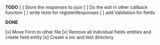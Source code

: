 **TODO**
[ ] Store the responses to json
[ ] Do the exit in other callback function
[ ] write tests for registerResponses
[ ] add Validation for fields

**DONE**

[x] Move Form to other file
[x] Remove all individual fields entities and create field entity
[x] Create a src and test directory
